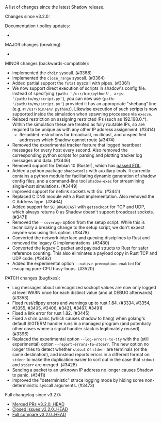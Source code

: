 A list of changes since the latest Shadow release.

Changes since v3.2.0:

Documentation / policy updates:

*

MAJOR changes (breaking):

*

MINOR changes (backwards-compatible):

* Implemented the `chdir` syscall. (#3368)
* Implemented the `close_range` syscall. (#3364)
* Added partial support the `fstat` syscall with pipes. (#3361)
* We now support direct execution of scripts in shadow's config file.
Instead of specifying `{path: '/usr/bin/python3', args:
'/path/to/my/script.py'}`, you can now use `{path: '/path/to/my/script.py'}`
provided it has an appropriate "shebang" line (e.g. `#!/usr/bin/env python3`).
Likewise execution of such scripts is now supported inside the simulation when
spawning processes via `execve`.
* Relaxed restriction on assigning restricted IPs (such as 192.168.0.\*).
Within the simulation these are treated as fully routable IPs, so are required
to be unique as with any other IP address assignment. (#3414)
  * Re-added restrictions for broadcast, multicast, and unspecified addresses which Shadow cannot route (#3474)
* Removed the experimental tracker feature that logged heartbeat messages for every host every second. Also removed the corresponding python scripts for parsing and plotting tracker log messages and data. (#3446)
* Removed support for Debian 10 (Buster), which has [passed EOL](https://wiki.debian.org/LTS).
* Added a python package `shadowtools` with auxiliary tools. It currently contains a python module for facilitating dynamic generation of shadow config files, and a command-line tool `shadow-exec` for streamlining single-host simulations. (#3449)
* Improved support for netlink sockets with Go. (#3441)
* Replaced C DNS module with a Rust implementation. Also removed the C Address type. (#3464)
* Added support for `SO_BROADCAST` with `getsockopt` for TCP and UDP,
  which always returns 0 as Shadow doesn't support broadcast sockets.
  (#3471)
* Removed the `--coverage` option from the setup script. While this is
  technically a breaking change to the setup script, we don't expect anyone was
  using this option. (#3478)
* Converted the network interface and queuing disciplines to Rust and removed the legacy C implementations. (#3480)
* Converted the legacy C packet and payload structs to Rust for safer reference counting. This also eliminates a payload copy in Rust TCP and UDP code. (#3492)
* Added the experimental option `--native-preemption-enabled` for escaping pure-CPU busy-loops. (#3520)

PATCH changes (bugfixes):

* Log messages about unrecognized sockopt values are now only logged at level WARN once for each distinct value (and at DEBUG afterwards) (#3353).
* Fixed rust/clippy errors and warnings up to rust 1.84. (#3334, #3354, #3355, #3405, #3406, #3421, #3467, #3491)
* Fixed a link error for rust 1.82. (#3445)
* Fixed a shim panic (which causes shadow to hang) when golang's default SIGTERM handler runs in a managed program (and potentially other cases where a signal handler stack is legitimately reused). (#3396)
* Replaced the experimental option `--log-errors-to-tty` with the (still experimental) option
`--report-errors-to-stderr`. The new option no longer tries to detect whether
`stdout` or `stderr` are terminals (or the same destination), and instead
reports errors in a different format on `stderr` to make the duplication easier
to sort out in the case that `stdout` and `stderr` are merged. (#3428)
* Sending a packet to an unknown IP address no longer causes Shadow to panic. (#3411)
* Improved the "deterministic" strace logging mode by hiding some non-deterministic syscall arguments. (#3473)

Full changelog since v3.2.0:

- [Merged PRs v3.2.0..HEAD](https://github.com/shadow/shadow/pulls?q=is%3Apr+merged%3A2024-06-07T08%3A00-0400..2033-12-30T20%3A30-0400)
- [Closed issues v3.2.0..HEAD](https://github.com/shadow/shadow/issues?q=is%3Aissue+closed%3A2024-06-07T08%3A00-0400..2033-12-30T20%3A30-0400)
- [Full compare v3.2.0..HEAD](https://github.com/shadow/shadow/compare/v3.2.0...HEAD)
